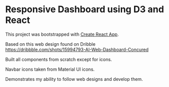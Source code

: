 # Responsive Dashboard using D3 and React

This project was bootstrapped with [Create React App](https://github.com/facebook/create-react-app).

Based on this web design found on Dribble https://dribbble.com/shots/15994793-AI-Web-Dashboard-Concured

Built all components from scratch except for icons.

Navbar icons taken from Material UI icons.

Demonstrates my ability to follow web designs and develop them.

